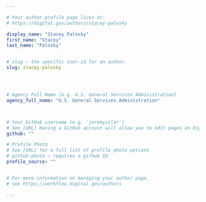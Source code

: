 ```yaml
---

# Your author profile page lives at:
# https://digital.gov/authors/stacey-palosky

display_name: "Stacey Palosky"
first_name: "Stacey"
last_name: "Palosky"


# slug — the specific user-id for an author.
slug: stacey-palosky




# Agency Full Name [e.g. U.S. General Services Administration]
agency_full_name: "U.S. General Services Administration"



# Your GitHub username [e.g. 'jeremyzilar']
# See [URL] Having a GitHub account will allow you to edit pages on DigitalGov. The image used in your GitHub account can also be used to populate your digital.gov profile photo.
github: ""

# Profile Photo
# See [URL] for a full list of profile photo options
# github-photo — requires a github ID
profile_source: ""


# For more information on managing your author page,
# see https://workflow.digital.gov/authors

---
```

